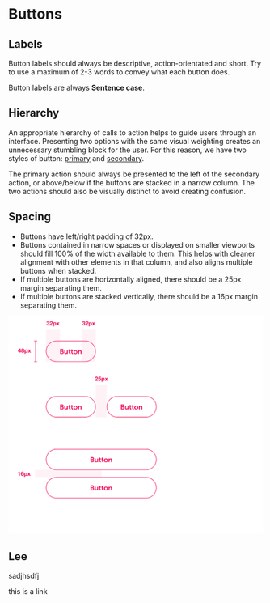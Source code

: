 # Buttons

## Labels

Button labels should always be descriptive, action-orientated and short. Try to use a maximum of 2-3 words to convey what each button does.

Button labels are always **Sentence case**.

## Hierarchy

An appropriate hierarchy of calls to action helps to guide users through an interface. Presenting two options with the same visual weighting creates an unnecessary stumbling block for the user. For this reason, we have two styles of button: [primary](https://sse-digital.gitbook.io/ui-styleguide/untitled/button-types#primary-button) and [secondary](https://sse-digital.gitbook.io/ui-styleguide/untitled/button-types#secondary-button).

The primary action should always be presented to the left of the secondary action, or above/below if the buttons are stacked in a narrow column. The two actions should also be visually distinct to avoid creating confusion.

## Spacing

* Buttons have left/right padding of 32px.
* Buttons contained in narrow spaces or displayed on smaller viewports should fill 100% of the width available to them. This helps with cleaner alignment with other elements in that column, and also aligns multiple buttons when stacked.
* If multiple buttons are horizontally aligned, there should be a 25px margin separating them.
* If multiple buttons are stacked vertically, there should be a 16px margin separating them.

![](../.gitbook/assets/button-spec%20%281%29.png)

## Lee

sadjhsdfj

this is a link

